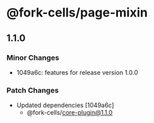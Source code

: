 # @fork-cells/page-mixin

## 1.1.0

### Minor Changes

- 1049a6c: features for release version 1.0.0

### Patch Changes

- Updated dependencies [1049a6c]
  - @fork-cells/core-plugin@1.1.0
